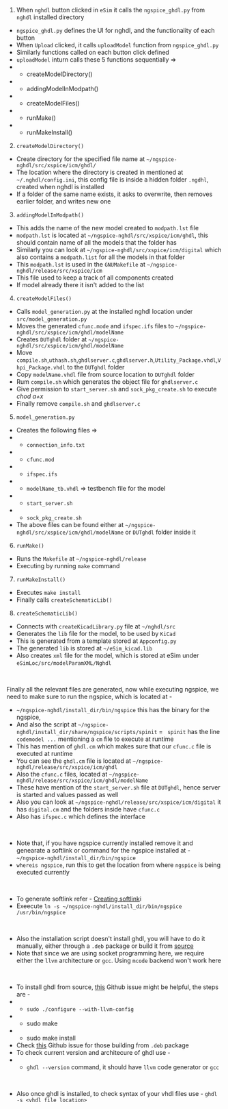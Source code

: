 1.  When `nghdl` button clicked in `eSim` it calls the `ngspice_ghdl.py` from `nghdl` installed directory
- `ngspice_ghdl.py` defines the UI for nghdl, and the functionality of each button
- When `Upload` clicked, it calls `uploadModel` function from `ngspice_ghdl.py`
- Similarly functions called on each button click defined
- `uploadModel` inturn calls these 5 functions sequentially =>
- - createModelDirectory()
- - addingModelInModpath()
- - createModelFiles()
- - runMake()
- - runMakeInstall()

2. `createModelDirectory()`
- Create directory for the specified file name at `~/ngspice-nghdl/src/xspice/icm/ghdl/`
- The location where the directory is created in mentioned at `~/.nghdl/config.ini`, this config file is inside a hidden folder `.ngdhl`, created when nghdl is installed
- If a folder of the same name exists, it asks to overwrite, then removes earlier folder, and writes new one

3. `addingModelInModpath()`
- This adds the name of the new model created to `modpath.lst` file
- `modpath.lst` is located at `~/ngspice-nghdl/src/xspice/icm/ghdl`, this should contain name of all the models that the folder has
- Similarly you can look at `~/ngspice-nghdl/src/xspice/icm/digital` which also contains a `modpath.list` for all the models in that folder
- This `modpath.lst` is used in the `GNUMakefile` at `~/ngspice-nghdl/release/src/xspice/icm`
- This file used to keep a track of all components created
- If model already there it isn't added to the list

4. `createModelFiles()`
- Calls `model_generation.py` at the installed nghdl location under `src/model_generation.py`
- Moves the generated `cfunc.mode` and `ifspec.ifs` files to `~/ngspice-nghdl/src/xspice/icm/ghdl/modelName`
- Creates  `DUTghdl` folder at `~/ngspice-nghdl/src/xspice/icm/ghdl/modelName`
- Move `compile.sh`,`uthash.sh`,`ghdlserver.c`,`ghdlserver.h`,`Utility_Package.vhdl`,`Vhpi_Package.vhdl` to the `DUTghdl` folder
- Copy `modelName.vhdl` file from source location to `DUTghdl` folder
- Rum `compile.sh` which generates the object file for `ghdlserver.c`
- Give permission to `start_server.sh` and `sock_pkg_create.sh` to execute _chod a+x_
- Finally remove `compile.sh` and `ghdlserver.c`

5. `model_generation.py`
- Creates the following files =>
- - `connection_info.txt`
- - `cfunc.mod`
- - `ifspec.ifs`
- - `modelName_tb.vhdl` => testbench file for the model
- - `start_server.sh`
- - `sock_pkg_create.sh`
- The above files can be found either at `~/ngspice-nghdl/src/xspice/icm/ghdl/modelName` or `DUTghdl` folder inside it

6. `runMake()`
- Runs the `Makefile` at `~/ngspice-nghdl/release`
- Executing by running `make` command

7. `runMakeInstall()`
- Executes `make install`
- Finally calls `createSchematicLib()`

8. `createSchematicLib()`
- Connects with `createKicadLibrary.py` file at `~/nghdl/src` 
- Generates the `lib` file for the model, to be used by `KiCad`
- This is generated from a template stored at  `Appconfig.py`
- The generated `lib` is stored at `~/eSim_kicad.lib`
- Also creates `xml` file for the model, which is stored at eSim under `eSimLoc/src/modelParamXML/Nghdl`

<br/>

Finally all the relevant files are generated, now while executing ngspice, we need to make sure to run the ngspice, which is located at -
- `~/ngspice-nghdl/install_dir/bin/ngspice` this has the binary for the ngspice,
- And also the script at `~/ngspice-nghdl/install_dir/share/ngspice/scripts/spinit`
= ` spinit` has the line `codemodel ...` mentioning a `cm` file to execute at runtime
- This has mention of `ghdl.cm` which makes sure that our `cfunc.c` file is executed at runtime
- You can see the `ghdl.cm` file is located at `~/ngspice-nghdl/release/src/xspice/icm/ghdl`
- Also the `cfunc.c` files, located at `~/ngspice-nghdl/release/src/xspice/icm/ghdl/modelName`
- These have mention of the `start_server.sh` file at `DUTghdl`, hence server is started and values passed as well
- Also you can look at `~/ngspice-nghdl/release/src/xspice/icm/digital` it has `digital.cm` and the folders inside have `cfunc.c`
- Also has `ifspec.c` which defines the interface

<br/>

- Note that, if you have ngspice currently installed remove it and genearate a softlink or command for the ngspice installed at -
`~/ngspice-nghdl/install_dir/bin/ngspice`
- `whereis ngspice`, run this to get the location from where `ngspice` is being executed currently
<br/>

- To generate softlink refer - [Creating softlink](https://askubuntu.com/questions/56339/how-to-create-a-soft-or-symbolic-link)i
- Exeecute `ln -s ~/ngspice-nghdl/install_dir/bin/ngspice /usr/bin/ngspice`


<br/>

- Also the installation script doesn't install ghdl, you will have to do it manually, either through a `.deb` package or build it from [source](https://github.com/ghdl/ghdl)
- Note that since we are using socket programming here, we require either the `llvm` architecture or `gcc`. Using `mcode` backend won't work here

<br/>

- To install ghdl from source, [this](https://github.com/ghdl/ghdl/issues/550) Github issue might be helpful, the steps are -
- - `sudo ./configure --with-llvm-config`
- - sudo make
- - sudo make install
- Check [this](https://github.com/ghdl/ghdl/issues/166) Github issue for those building from `.deb` package
- To check current version and architecure of ghdl use -
- - `ghdl --version` command, it should have `llvm` code generator or `gcc`
<br/>

- Also once ghdl is installed, to check syntax of your vhdl files use -
`ghdl -s <vhdl file location>`

